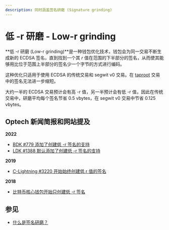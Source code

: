 ```yaml
---
description: 同时涵盖签名研磨 (Signature grinding)
---
```


# 低 -r 研磨  - Low-r grinding

**低 -r 研磨 (Low-r grinding)**是一种钱包优化技术，钱包会为同一交易不断生成新的 ECDSA 签名，直到找到一个其 _r_ 值在范围的下半部分的签名，从而使其能够用比位于范围上半部分的签名少一个字节的方式进行编码。

这种优化只适用于使用 ECDSA 的传统交易和 segwit v0 交易。在 [taproot](https://bitcoinops.org/en/topics/taproot/) 交易中的签名无法进一步缩短。

大约一半的 ECDSA 交易预计会有高 -r 值，另一半预计会有低 -r 值，因此在传统交易中，研磨平均每个签名节省 0.5 vbytes，在 segwit v0 交易中节省 0.125 vbytes。

## Optech 新闻简报和网站提及

**2022**

* [BDK #779 添加了创建低 -r 签名的支持](https://bitcoinops.org/en/newsletters/2022/11/02/#bdk-779)
* [LDK #1388 默认添加了创建低 -r 签名的支持](https://bitcoinops.org/en/newsletters/2022/04/06/#ldk-1388)

**2019**

* [C-Lightning #3220 开始始终创建低 r 值的签名](https://bitcoinops.org/en/newsletters/2019/11/06/#c-lightning-3220)

**2018**

* [比特币核心钱包开始只创建低 -r 签名](https://bitcoinops.org/en/newsletters/2018/08/14/#bitcoin-core-wallet-to-begin-only-creating-low-r-signatures)

## 参见

* [什么是签名研磨？](https://bitcoin.stackexchange.com/questions/111660/what-is-signature-grinding)
